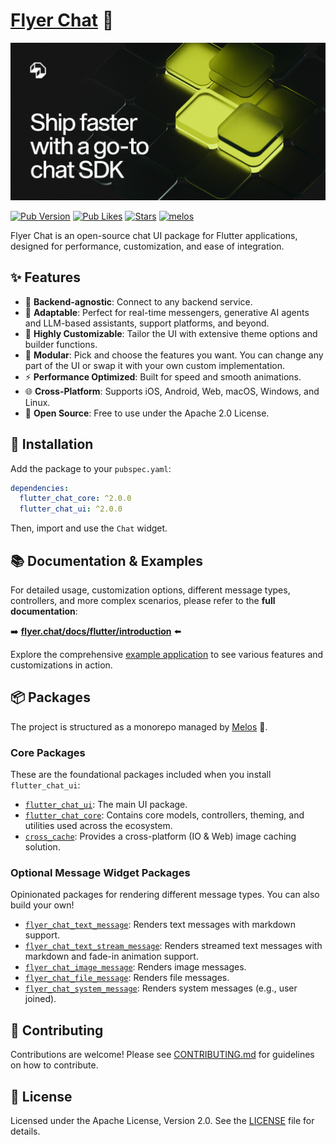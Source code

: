 # [Flyer Chat](https://flyer.chat) 💬

![Ship faster with a go-to chat SDK for Flutter](banner.png)

[![Pub Version](https://img.shields.io/pub/v/flutter_chat_ui?logo=flutter&color=orange)](https://pub.dev/packages/flutter_chat_ui) [![Pub Likes](https://img.shields.io/pub/likes/flutter_chat_ui?logo=flutter&color=orange&label=pub%20likes)](https://pub.dev/packages/flutter_chat_ui) [![Stars](https://img.shields.io/github/stars/flyerhq/flutter_chat_ui?style=flat&color=orange&logo=github)](https://github.com/flyerhq/flutter_chat_ui/stargazers) [![melos](https://img.shields.io/badge/maintained%20with-melos-ffffff.svg?color=orange)](https://github.com/invertase/melos)

Flyer Chat is an open-source chat UI package for Flutter applications, designed for performance, customization, and ease of integration.

## ✨ Features

- 🔄 **Backend-agnostic**: Connect to any backend service.
- 🧬 **Adaptable**: Perfect for real-time messengers, generative AI agents and LLM-based assistants, support platforms, and beyond.
- 🎨 **Highly Customizable**: Tailor the UI with extensive theme options and builder functions.
- 🧩 **Modular**: Pick and choose the features you want. You can change any part of the UI or swap it with your own custom implementation.
- ⚡ **Performance Optimized**: Built for speed and smooth animations.
- 🌐 **Cross-Platform**: Supports iOS, Android, Web, macOS, Windows, and Linux.
- 📜 **Open Source**: Free to use under the Apache 2.0 License.

## 🚀 Installation

Add the package to your `pubspec.yaml`:

```yaml
dependencies:
  flutter_chat_core: ^2.0.0
  flutter_chat_ui: ^2.0.0
```

Then, import and use the `Chat` widget.

## 📚 Documentation & Examples

For detailed usage, customization options, different message types, controllers, and more complex scenarios, please refer to the **full documentation**:

➡️ **[flyer.chat/docs/flutter/introduction](https://flyer.chat/docs/flutter/introduction)** ⬅️

Explore the comprehensive [example application](https://github.com/flyerhq/flutter_chat_ui/tree/main/examples/flyer_chat) to see various features and customizations in action.

## 📦 Packages

The project is structured as a monorepo managed by [Melos](https://melos.invertase.dev/) 💙.

### Core Packages

These are the foundational packages included when you install `flutter_chat_ui`:

- [`flutter_chat_ui`](https://github.com/flyerhq/flutter_chat_ui/tree/main/packages/flutter_chat_ui): The main UI package.
- [`flutter_chat_core`](https://github.com/flyerhq/flutter_chat_ui/tree/main/packages/flutter_chat_core): Contains core models, controllers, theming, and utilities used across the ecosystem.
- [`cross_cache`](https://github.com/flyerhq/flutter_chat_ui/tree/main/packages/cross_cache): Provides a cross-platform (IO & Web) image caching solution.

### Optional Message Widget Packages

Opinionated packages for rendering different message types. You can also build your own!

- [`flyer_chat_text_message`](https://github.com/flyerhq/flutter_chat_ui/tree/main/packages/flyer_chat_text_message): Renders text messages with markdown support.
- [`flyer_chat_text_stream_message`](https://github.com/flyerhq/flutter_chat_ui/tree/main/packages/flyer_chat_text_stream_message): Renders streamed text messages with markdown and fade-in animation support.
- [`flyer_chat_image_message`](https://github.com/flyerhq/flutter_chat_ui/tree/main/packages/flyer_chat_image_message): Renders image messages.
- [`flyer_chat_file_message`](https://github.com/flyerhq/flutter_chat_ui/tree/main/packages/flyer_chat_file_message): Renders file messages.
- [`flyer_chat_system_message`](https://github.com/flyerhq/flutter_chat_ui/tree/main/packages/flyer_chat_system_message): Renders system messages (e.g., user joined).

## 🤝 Contributing

Contributions are welcome! Please see [CONTRIBUTING.md](https://github.com/flyerhq/flutter_chat_ui/blob/main/CONTRIBUTING.md) for guidelines on how to contribute.

## 📜 License

Licensed under the Apache License, Version 2.0. See the [LICENSE](https://github.com/flyerhq/flutter_chat_ui/blob/main/LICENSE) file for details.
